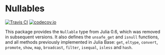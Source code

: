 # Nullables

[![Travis CI](https://travis-ci.org/JuliaArchive/Nullables.jl.svg?branch=master)](https://travis-ci.org/JuliaArchive/Nullables.jl)
[![codecov.io](http://codecov.io/github/JuliaArchive/Nullables.jl/coverage.svg?branch=master)](http://codecov.io/github/JuliaArchive/Nullables.jl?branch=master)

This package provides the `Nullable` type from Julia 0.6, which was removed in
subsequent versions. It also defines the `unsafe_get` and `isnull` functions, and all
methods previously implemented in Julia Base: `get`, `eltype`, `convert`, `promote`,
`show`, `map`, `broadcast`, `filter`, `isequal`, `isless` and `hash`.
